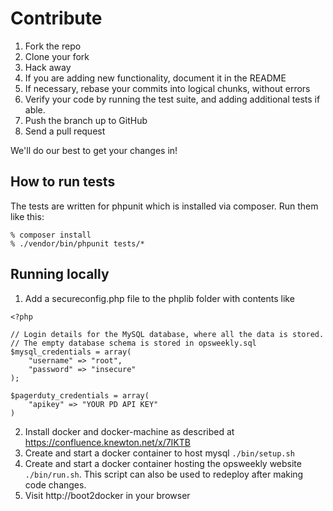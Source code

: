 # Contribute

1. Fork the repo
2. Clone your fork
3. Hack away
4. If you are adding new functionality, document it in the README
5. If necessary, rebase your commits into logical chunks, without errors
6. Verify your code by running the test suite, and adding additional tests if able.
7. Push the branch up to GitHub
8. Send a pull request

We'll do our best to get your changes in!

## How to run tests
The tests are written for phpunit which is installed via composer. Run them
like this:

```
% composer install
% ./vendor/bin/phpunit tests/*
```

## Running locally

1. Add a secureconfig.php file to the phplib folder with contents like

```
<?php

// Login details for the MySQL database, where all the data is stored.
// The empty database schema is stored in opsweekly.sql
$mysql_credentials = array(
    "username" => "root",
    "password" => "insecure"
);

$pagerduty_credentials = array(
    "apikey" => "YOUR PD API KEY"
)
```

2. Install docker and docker-machine as described at https://confluence.knewton.net/x/7IKTB
3. Create and start a docker container to host mysql `./bin/setup.sh`
4. Create and start a docker container hosting the opsweekly website `./bin/run.sh`. This script
   can also be used to redeploy after making code changes.
5. Visit http://boot2docker in your browser